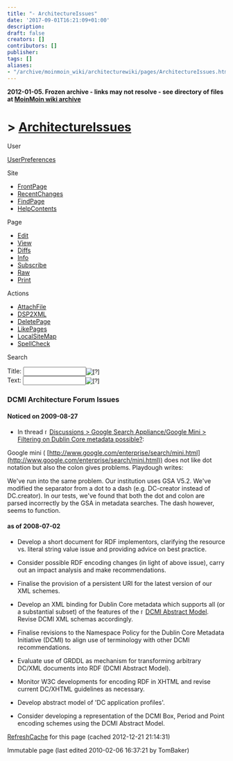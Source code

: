 ```yaml
---
title: "- ArchitectureIssues"
date: '2017-09-01T16:21:09+01:00'
description: 
draft: false
creators: []
contributors: []
publisher: 
tags: []
aliases:
- "/archive/moinmoin_wiki/architecturewiki/pages/ArchitectureIssues.html"
---
```


**2012-01-05. Frozen archive - links may not resolve - see directory of files at [MoinMoin wiki archive](/moinmoin-wiki-archive/)**

# > [ArchitectureIssues](http://dublincore.org/architecturewiki/ArchitectureIssues?action=fullsearch&value=ArchitectureIssues&literal=1&case=1&context=40 "Click here to do a full-text search for this title")

User

 [UserPreferences](http://dublincore.org/architecturewiki/UserPreferences)
  

Site

- [FrontPage](http://dublincore.org/architecturewiki/FrontPage)
- [RecentChanges](http://dublincore.org/architecturewiki/RecentChanges)
- [FindPage](http://dublincore.org/architecturewiki/FindPage)
- [HelpContents](http://dublincore.org/architecturewiki/HelpContents)

Page

- [Edit](http://dublincore.org/architecturewiki/ArchitectureIssues?action=edit "Edit")
- [View](http://dublincore.org/architecturewiki/ArchitectureIssues "View")
- [Diffs](http://dublincore.org/architecturewiki/ArchitectureIssues?action=diff "Diffs")
- [Info](http://dublincore.org/architecturewiki/ArchitectureIssues?action=info "Info")
- [Subscribe](http://dublincore.org/architecturewiki/ArchitectureIssues?action=subscribe "Subscribe")
- [Raw](http://dublincore.org/architecturewiki/ArchitectureIssues?action=raw "Raw")
- [Print](http://dublincore.org/architecturewiki/ArchitectureIssues?action=print "Print")

Actions

- [AttachFile](http://dublincore.org/architecturewiki/ArchitectureIssues?action=AttachFile)
- [DSP2XML](http://dublincore.org/architecturewiki/ArchitectureIssues?action=DSP2XML)
- [DeletePage](http://dublincore.org/architecturewiki/ArchitectureIssues?action=DeletePage)
- [LikePages](http://dublincore.org/architecturewiki/ArchitectureIssues?action=LikePages)
- [LocalSiteMap](http://dublincore.org/architecturewiki/ArchitectureIssues?action=LocalSiteMap)
- [SpellCheck](http://dublincore.org/architecturewiki/ArchitectureIssues?action=SpellCheck)

Search

<form method="POST" action="/architecturewiki/ArchitectureIssues">
<p>
<input name="action" value="inlinesearch" type="hidden">
<input name="context" value="40" type="hidden">
Title: <input name="text_title" size="15" maxlength="50" type="text"><input src="ArchitectureIssues_files/moin-search.png" name="button_title" alt="[?]" type="image"><br>Text: <input name="text_full" size="15" maxlength="50" type="text"><input src="ArchitectureIssues_files/moin-search.png" name="button_full" alt="[?]" type="image">
</p>
</form>

### DCMI Architecture Forum Issues

#### Noticed on 2009-08-27

- In thread [<img src="ArchitectureIssues_files/moin-www.png" alt="[WWW]" height="11" width="11">Discussions > Google Search Appliance/Google Mini > Filtering on Dublin Core metadata possible?](http://groups.google.com/group/Google-Search-Appliance-Help/browse_thread/thread/0d654197cc3829dd):

 Google mini ( [http://www.google.com/enterprise/search/mini.html](http://www.google.com/enterprise/search/mini.html)) does not like dot notation but also the colon gives problems. Playdough writes: 

We've run into the same problem. Our institution uses GSA V5.2. We've modified the separator from a dot to a dash (e.g. DC-creator instead of DC.creator). In our tests, we've found that both the dot and colon are parsed incorrectly by the GSA in metadata searches. The dash however, seems to function.

#### as of 2008-07-02

- Develop a short document for RDF implementors, clarifying the resource vs. literal string value issue and providing advice on best practice.

- Consider possible RDF encoding changes (in light of above issue), carry out an impact analysis and make recommendations.

- Finalise the provision of a persistent URI for the latest version of our XML schemes.

- Develop an XML binding for Dublin Core metadata which supports all (or a substantial subset) of the features of the [<img src="ArchitectureIssues_files/moin-www.png" alt="[WWW]" height="11" width="11">DCMI Abstract Model](http://dublincore.org/documents/abstract-model/). Revise DCMI XML schemas accordingly.

- Finalise revisions to the Namespace Policy for the Dublin Core Metadata Initiative (DCMI) to align use of terminology with other DCMI recommendations.

- Evaluate use of GRDDL as mechanism for transforming arbitrary DC/XML documents into RDF (DCMI Abstract Model).

- Monitor W3C developments for encoding RDF in XHTML and revise current DC/XHTML guidelines as necessary.

- Develop abstract model of 'DC application profiles'.

- Consider developing a representation of the DCMI Box, Period and Point encoding schemes using the DCMI Abstract Model.

 [RefreshCache](http://dublincore.org/architecturewiki/ArchitectureIssues?action=refresh&arena=Page.py&key=ArchitectureIssues.text_html) for this page (cached 2012-12-21 21:14:31)  

Immutable page (last edited 2010-02-06 16:37:21 by TomBaker)

